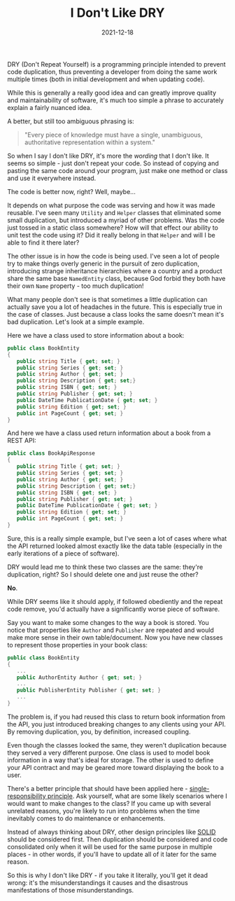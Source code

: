 ﻿---
title: I Don't Like DRY
date: 2021-12-18
authors:
  - name: rthomasv3
    link: https://github.com/rthomasv3
    image: https://avatars.githubusercontent.com/u/39268276?v=4
tags:
  - DRY
excludeSearch: false
---

DRY (Don't Repeat Yourself) is a programming principle intended to prevent code duplication, thus preventing a developer from doing the same work multiple times (both in initial development and when updating code).

While this is generally a really good idea and can greatly improve quality and maintainability of software, it's much too simple a phrase to accurately explain a fairly nuanced idea.
<!--more-->

A better, but still too ambiguous phrasing is:
> "Every piece of knowledge must have a single, unambiguous, authoritative representation within a system."

So when I say I don't like DRY, it's more the _wording_ that I don't like. It seems so simple - just don't repeat your code. So instead of copying and pasting the same code around your program, just make one method or class and use it everywhere instead.

The code is better now, right? Well, maybe...

It depends on what purpose the code was serving and how it was made reusable. I've seen many `Utility` and `Helper` classes that eliminated some small duplication, but introduced a myriad of other problems. Was the code just tossed in a static class somewhere? How will that effect our ability to unit test the code using it? Did it really belong in that `Helper` and will I be able to find it there later?

The other issue is in how the code is being used. I've seen a lot of people try to make things overly generic in the pursuit of zero duplication, introducing strange inheritance hierarchies where a country and a product share the same base `NamedEntity` class, because God forbid they both have their own `Name` property - too much duplication!

What many people don't see is that sometimes a little duplication can actually save you a lot of headaches in the future. This is especially true in the case of classes. Just because a class looks the same doesn't mean it's bad duplication. Let's look at a simple example.

Here we have a class used to store information about a book:

```cs
public class BookEntity
{
   public string Title { get; set; }
   public string Series { get; set; }
   public string Author { get; set; }
   public string Description { get; set;}
   public string ISBN { get; set; }
   public string Publisher { get; set; }
   public DateTime PublicationDate { get; set; }
   public string Edition { get; set; }
   public int PageCount { get; set; }
}
```

And here we have a class used return information about a book from a REST API:

```cs
public class BookApiResponse
{
   public string Title { get; set; }
   public string Series { get; set; }
   public string Author { get; set; }
   public string Description { get; set;}
   public string ISBN { get; set; }
   public string Publisher { get; set; }
   public DateTime PublicationDate { get; set; }
   public string Edition { get; set; }
   public int PageCount { get; set; }
}
```

Sure, this is a really simple example, but I've seen a lot of cases where what the API returned looked almost exactly like the data table (especially in the early iterations of a piece of software).

DRY would lead me to think these two classes are the same: they're duplication, right? So I should delete one and just reuse the other?

__No__.

While DRY seems like it should apply, if followed obediently and the repeat code remove, you'd actually have a significantly worse piece of software.

Say you want to make some changes to the way a book is stored. You notice that properties like `Author` and `Publisher` are repeated and would make more sense in their own table/document. Now you have new classes to represent those properties in your book class:

```cs
public class BookEntity
{
   ...
   public AuthorEntity Author { get; set; }
   ...
   public PublisherEntity Publisher { get; set; }
   ...
}
```

The problem is, if you had reused this class to return book information from the API, you just introduced breaking changes to any clients using your API. By removing duplication, you, by definition, increased coupling.

Even though the classes looked the same, they weren't duplication because they served a very different purpose. One class is used to model book information in a way that's ideal for storage. The other is used to define your API contract and may be geared more toward displaying the book to a user.

There's a better principle that should have been applied here - [single-responsibility principle](https://en.wikipedia.org/wiki/Single-responsibility_principle). Ask yourself, what are some likely scenarios where I would want to make changes to the class? If you came up with several unrelated reasons, you're likely to run into problems when the time inevitably comes to do maintenance or enhancements.

Instead of always thinking about DRY, other design principles like [SOLID](https://en.wikipedia.org/wiki/SOLID) should be considered first. Then duplication should be considered and code consolidated only when it will be used for the same purpose in multiple places - in other words, if you'll have to update all of it later for the same reason.

So this is why I don't like DRY - if you take it literally, you'll get it dead wrong: it's the misunderstandings it causes and the disastrous manifestations of those misunderstandings.
